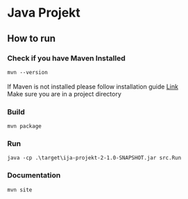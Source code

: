# Java Projekt
## How to run
### Check if you have Maven Installed
``` mvn --version ```
<br/><br/>
If Maven is not installed please follow installation guide [Link](https://maven.apache.org/guides/getting-started/maven-in-five-minutes.html)
<br/>
Make sure you are in a project directory
### Build
``` mvn package ```
### Run
``` java -cp .\target\ija-projekt-2-1.0-SNAPSHOT.jar src.Run ```
### Documentation
``` mvn site ```

